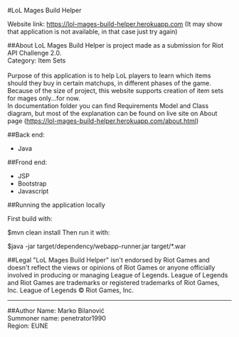#LoL Mages Build Helper

Website link: https://lol-mages-build-helper.herokuapp.com
(It may show that application is not available, in that case just try again)

##About
LoL Mages Build Helper is project made as a submission for Riot API Challenge 2.0.</br>
Category: Item Sets</br></br>
Purpose of this application is to help LoL players to learn which items should they buy in certain matchups, in different phases of the game. Because of the size of project, this website supports creation of item sets for mages only...for now.</br>
In documentation folder you can find Requirements Model and Class diagram, but most of the explanation can be found on live site on About page (https://lol-mages-build-helper.herokuapp.com/about.html)</br>


##Back end:
* Java

##Frond end:
* JSP
* Bootstrap
* Javascript

##Running the application locally

First build with:

$mvn clean install
Then run it with:

$java -jar target/dependency/webapp-runner.jar target/*.war



##Legal
"LoL Mages Build Helper" isn't endorsed by Riot Games and doesn't reflect the views or opinions of Riot Games or anyone officially involved in producing or managing League of Legends. League of Legends and Riot Games are trademarks or registered trademarks of Riot Games, Inc. League of Legends © Riot Games, Inc.
___
##Author
Name: Marko Bilanović </br>
Summoner name: penetrator1990</br>
Region: EUNE
